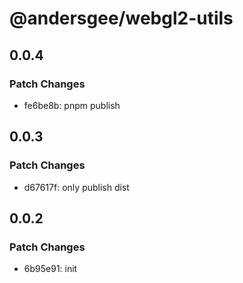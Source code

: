 # @andersgee/webgl2-utils

## 0.0.4

### Patch Changes

- fe6be8b: pnpm publish

## 0.0.3

### Patch Changes

- d67617f: only publish dist

## 0.0.2

### Patch Changes

- 6b95e91: init
